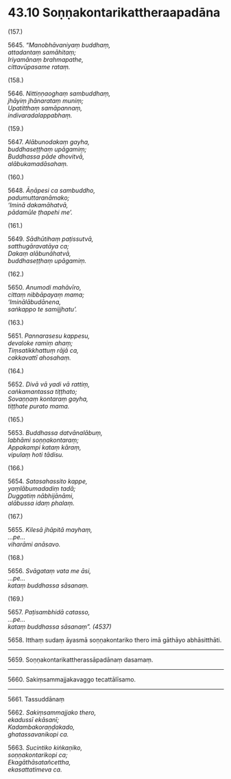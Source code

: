 # 43.10 Soṇṇakontarikattheraapadāna

(157.)

5645\. _“Manobhāvaniyaṃ buddhaṃ,_  
_attadantaṃ samāhitaṃ;_  
_Iriyamānaṃ brahmapathe,_  
_cittavūpasame rataṃ._  

(158.)

5646\. _Nittiṇṇaoghaṃ sambuddhaṃ,_  
_jhāyiṃ jhānarataṃ muniṃ;_  
_Upatitthaṃ samāpannaṃ,_  
_indivaradalappabhaṃ._  

(159.)

5647\. _Alābunodakaṃ gayha,_  
_buddhaseṭṭhaṃ upāgamiṃ;_  
_Buddhassa pāde dhovitvā,_  
_alābukamadāsahaṃ._  

(160.)

5648\. _Āṇāpesi ca sambuddho,_  
_padumuttaranāmako;_  
_‘Iminā dakamāhatvā,_  
_pādamūle ṭhapehi me’._  

(161.)

5649\. _Sādhūtihaṃ paṭissutvā,_  
_satthugāravatāya ca;_  
_Dakaṃ alābunāhatvā,_  
_buddhaseṭṭhaṃ upāgamiṃ._  

(162.)

5650\. _Anumodi mahāvīro,_  
_cittaṃ nibbāpayaṃ mama;_  
_‘Iminālābudānena,_  
_saṅkappo te samijjhatu’._  

(163.)

5651\. _Pannarasesu kappesu,_  
_devaloke ramiṃ ahaṃ;_  
_Tiṃsatikkhattuṃ rājā ca,_  
_cakkavattī ahosahaṃ._  

(164.)

5652\. _Divā vā yadi vā rattiṃ,_  
_caṅkamantassa tiṭṭhato;_  
_Sovaṇṇaṃ kontaraṃ gayha,_  
_tiṭṭhate purato mama._  

(165.)

5653\. _Buddhassa datvānalābuṃ,_  
_labhāmi soṇṇakontaraṃ;_  
_Appakampi kataṃ kāraṃ,_  
_vipulaṃ hoti tādisu._  

(166.)

5654\. _Satasahassito kappe,_  
_yaṃlābumadadiṃ tadā;_  
_Duggatiṃ nābhijānāmi,_  
_alābussa idaṃ phalaṃ._  

(167.)

5655\. _Kilesā jhāpitā mayhaṃ,_  
_…pe…_  
_viharāmi anāsavo._  

(168.)

5656\. _Svāgataṃ vata me āsi,_  
_…pe…_  
_kataṃ buddhassa sāsanaṃ._  

(169.)

5657\. _Paṭisambhidā catasso,_  
_…pe…_  
_kataṃ buddhassa sāsanaṃ”. (4537)_  

5658\. Itthaṃ sudaṃ āyasmā soṇṇakontariko thero imā gāthāyo abhāsitthāti.

---

5659\. Soṇṇakontarikattherassāpadānaṃ dasamaṃ.

---

5660\. Sakiṃsammajjakavaggo tecattālīsamo.

---

5661\. Tassuddānaṃ

5662\. _Sakiṃsammajjako thero,_  
_ekadussī ekāsanī;_  
_Kadambakoraṇḍakado,_  
_ghatassavanikopi ca._  

5663\. _Sucintiko kiṅkaṇiko,_  
_soṇṇakontarikopi ca;_  
_Ekagāthāsatañcettha,_  
_ekasattatimeva ca._
